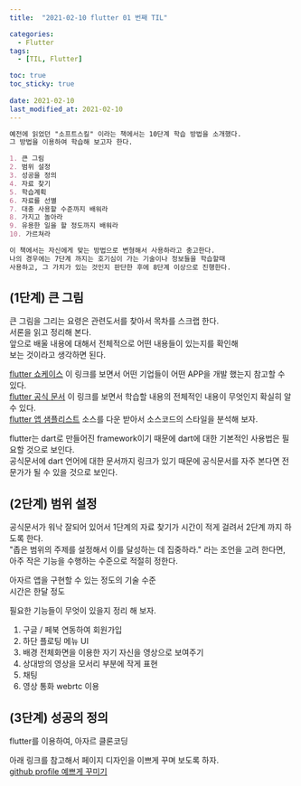```yaml
---
title:  "2021-02-10 flutter 01 번째 TIL"

categories:
  - Flutter
tags:
  - [TIL, Flutter]

toc: true
toc_sticky: true
 
date: 2021-02-10
last_modified_at: 2021-02-10
---
```


```markdown
예전에 읽었던 "소프트스킬" 이라는 책에서는 10단계 학습 방법을 소개했다. 
그 방법을 이용하여 학습해 보고자 한다. 

1. 큰 그림
2. 범위 설정
3. 성공을 정의
4. 자료 찾기
5. 학습계획
6. 자료를 선별
7. 대충 사용할 수준까지 배워라
8. 가지고 놀아라
9. 유용한 일을 할 정도까지 배워라
10. 가르쳐라

이 책에서는 자신에게 맞는 방법으로 변형해서 사용하라고 충고한다.  
나의 경우에는 7단계 까지는 호기심이 가는 기술이나 정보들을 학습할때  
사용하고, 그 가치가 있는 것인지 판단한 후에 8단계 이상으로 진행한다.  
```
## (1단계) 큰 그림
  
큰 그림을 그리는 요령은 관련도서를 찾아서 목차를 스크랩 한다.  
서론을 읽고 정리해 본다.  
앞으로 배울 내용에 대해서 전체적으로 어떤 내용들이 있는지를 확인해  
보는 것이라고 생각하면 된다.  

[flutter 쇼케이스](https://flutter-ko.dev/showcase) 이 링크를 보면서 어떤 기업들이 어떤 APP을 개발 했는지 참고할 수 있다.   
[flutter 공식 문서](https://flutter-ko.dev/docs) 이 링크를 보면서 학습할 내용의 전체적인 내용이 무엇인지 확실히 알 수 있다.  
[flutter 앱 샘플리스트](https://github.com/flutter/samples/) 소스를 다운 받아서 소스코드의 스타일을 분석해 보자.  

flutter는 dart로 만들어진 framework이기 때문에 dart에 대한 기본적인 사용법은 필요할 것으로 보인다.  
공식문서에 dart 언어에 대한 문서까지 링크가 있기 때문에 공식문서를 자주 본다면 전문가가 될 수 있을 것으로 보인다.   

## (2단계) 범위 설정
공식문서가 워낙 잘되어 있어서 1단계의 자료 찾기가 시간이 적게 걸려서 2단계 까지 하도록 한다.  
"좁은 범위의 주제를 설정해서 이를 달성하는 데 집중하라." 라는 조언을 고려 한다면, 아주 작은 기능을 수행하는 수준으로 적절히  정한다.  

아자르 앱을 구현할 수 있는 정도의 기술 수준  
시간은 한달 정도  

필요한 기능들이 무엇이 있을지 정리 해 보자. 

1. 구글 / 페북 연동하여 회원가입 
2. 하단 플로팅 메뉴 UI 
3. 배경 전체화면을 이용한 자기 자신을 영상으로 보여주기
4. 상대방의 영상을 모서리 부분에 작게 표현
5. 채팅
6. 영상 통화 webrtc 이용 

## (3단계) 성공의 정의 
flutter를 이용하여, 아자르 클론코딩


아래 링크를 참고해서 페이지 디자인을 이쁘게 꾸며 보도록 하자.  
[github profile 예쁘게 꾸미기](https://velog.io/@woo0_hooo/Github-github-profile-%EA%B0%84%EC%A7%80%EB%82%98%EA%B2%8C-%EA%BE%B8%EB%AF%B8%EA%B8%B0)
